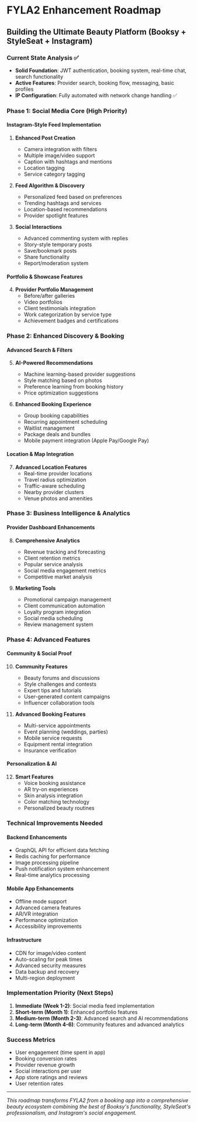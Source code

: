 # FYLA2 Enhancement Roadmap
## Building the Ultimate Beauty Platform (Booksy + StyleSeat + Instagram)

### Current State Analysis ✅
- **Solid Foundation**: JWT authentication, booking system, real-time chat, search functionality
- **Active Features**: Provider search, booking flow, messaging, basic profiles
- **IP Configuration**: Fully automated with network change handling ✅

### Phase 1: Social Media Core (High Priority)
#### Instagram-Style Feed Implementation
1. **Enhanced Post Creation**
   - Camera integration with filters
   - Multiple image/video support
   - Caption with hashtags and mentions
   - Location tagging
   - Service category tagging

2. **Feed Algorithm & Discovery**
   - Personalized feed based on preferences
   - Trending hashtags and services
   - Location-based recommendations
   - Provider spotlight features

3. **Social Interactions**
   - Advanced commenting system with replies
   - Story-style temporary posts
   - Save/bookmark posts
   - Share functionality
   - Report/moderation system

#### Portfolio & Showcase Features
4. **Provider Portfolio Management**
   - Before/after galleries
   - Video portfolios
   - Client testimonials integration
   - Work categorization by service type
   - Achievement badges and certifications

### Phase 2: Enhanced Discovery & Booking
#### Advanced Search & Filters
5. **AI-Powered Recommendations**
   - Machine learning-based provider suggestions
   - Style matching based on photos
   - Preference learning from booking history
   - Price optimization suggestions

6. **Enhanced Booking Experience**
   - Group booking capabilities
   - Recurring appointment scheduling
   - Waitlist management
   - Package deals and bundles
   - Mobile payment integration (Apple Pay/Google Pay)

#### Location & Map Integration
7. **Advanced Location Features**
   - Real-time provider locations
   - Travel radius optimization
   - Traffic-aware scheduling
   - Nearby provider clusters
   - Venue photos and amenities

### Phase 3: Business Intelligence & Analytics
#### Provider Dashboard Enhancements
8. **Comprehensive Analytics**
   - Revenue tracking and forecasting
   - Client retention metrics
   - Popular service analysis
   - Social media engagement metrics
   - Competitive market analysis

9. **Marketing Tools**
   - Promotional campaign management
   - Client communication automation
   - Loyalty program integration
   - Social media scheduling
   - Review management system

### Phase 4: Advanced Features
#### Community & Social Proof
10. **Community Features**
    - Beauty forums and discussions
    - Style challenges and contests
    - Expert tips and tutorials
    - User-generated content campaigns
    - Influencer collaboration tools

11. **Advanced Booking Features**
    - Multi-service appointments
    - Event planning (weddings, parties)
    - Mobile service requests
    - Equipment rental integration
    - Insurance verification

#### Personalization & AI
12. **Smart Features**
    - Voice booking assistance
    - AR try-on experiences
    - Skin analysis integration
    - Color matching technology
    - Personalized beauty routines

### Technical Improvements Needed
#### Backend Enhancements
- GraphQL API for efficient data fetching
- Redis caching for performance
- Image processing pipeline
- Push notification system enhancement
- Real-time analytics processing

#### Mobile App Enhancements
- Offline mode support
- Advanced camera features
- AR/VR integration
- Performance optimization
- Accessibility improvements

#### Infrastructure
- CDN for image/video content
- Auto-scaling for peak times
- Advanced security measures
- Data backup and recovery
- Multi-region deployment

### Implementation Priority (Next Steps)
1. **Immediate (Week 1-2)**: Social media feed implementation
2. **Short-term (Month 1)**: Enhanced portfolio features
3. **Medium-term (Month 2-3)**: Advanced search and AI recommendations
4. **Long-term (Month 4-6)**: Community features and advanced analytics

### Success Metrics
- User engagement (time spent in app)
- Booking conversion rates
- Provider revenue growth
- Social interactions per user
- App store ratings and reviews
- User retention rates

---
*This roadmap transforms FYLA2 from a booking app into a comprehensive beauty ecosystem combining the best of Booksy's functionality, StyleSeat's professionalism, and Instagram's social engagement.*
